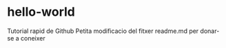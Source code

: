 # hello-world
Tutorial rapid de Github
Petita modificacio del fitxer readme.md
per donar-se a coneixer
